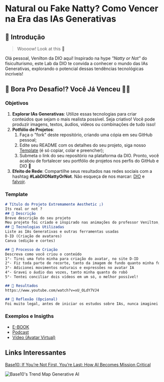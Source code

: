 # Natural ou Fake Natty? Como Vencer na Era das IAs Generativas

## 🚀 Introdução

> Woooow! Look at this 👀

Olá pessoal, Venilton da DIO aqui! Inspirado na hype _"Natty or Not"_ do fisiculturismo, este Lab da DIO te convida a conhecer o mundo das IAs Generativas, explorando o potencial dessas tendências tecnológicas incríveis!

## 🎯 Bora Pro Desafio!? Você Já Venceu 💪🤓

### Objetivos

1. **Explorar IAs Generativas**: Utilize essas tecnologias para criar conteúdos que sejam o mais realista possível. Seja criativo! Você pode produzir imagens, textos, áudios, vídeos ou combinações de tudo isso!
1. **Potfólio de Projetos**:
    1. Faça o "fork" deste repositório, criando uma cópia em seu GitHub pessoal;
    2. Edite seu README com os detalhes do seu projeto, siga nosso [Template](#template) (é só copiar, colar e preencher);
    3. Submeta o link do seu repositório na plataforma da DIO. Pronto, você acabou de fortalecer seu portfólio de projetos nos perfis do GitHub e DIO 🚀
1. **Efeito de Rede**: Compartilhe seus resultados nas redes sociais com a hashtag **#LabDIONattyOrNot**. Não esqueça de nos marcar: [DIO](https://www.linkedin.com/school/dio-makethechange) e [falvojr](https://www.linkedin.com/in/falvojr).

### Template

```markdown
# Título do Projeto Extremamente Aesthetic ;)
Its real or not ?
## 📒 Descrição
Breve descrição do seu projeto
Meu projeto foi criado e inspirado nas animações do professor Venilton, uma breve brincadeira com as IA's falantes.
## 🤖 Tecnologias Utilizadas
Liste as IAs Generativas e outras ferramentas usadas
D-ID (Criação de avatares)
Canva (edição e cortes)

## 🧐 Processo de Criação
Descreva como você criou o conteúdo
1°- Tirei uma foto minha para criação do avatar, no site D-ID
2°- Fiz toda parte de recorte, tanto da imagem de fundo quanto minha foto no formato PNG
3°- Adicionei movimentos naturais e expressões no avatar IA
4°- Gravei o áudio das vozes, tanto minha quanto do robô
5°- Tentei conciliar dois vídeos em um só, o melhor possível!

## 🚀 Resultados
https://www.youtube.com/watch?v=xU_OLdY7VJ4

## 💭 Reflexão (Opcional)
Foi muito legal, antes de iniciar os estudos sobre IAs, nunca imaginei que isso seria possível.
```

### Exemplos e Insigths

- [E-BOOK](/exemplos/E-BOOK.md)
- [Podcast](/exemplos/PODCAST.md)
- [Vídeo (Avatar Virtual)](/exemplos/VIDEO.md)

## Links Interessantes

[Base10: If You’re Not First, You’re Last: How AI Becomes Mission Critical](https://base10.vc/post/generative-ai-mission-critical/)

![Base10's Trend Map Generative AI](https://github.com/digitalinnovationone/lab-natty-or-not/assets/730492/f4df26e8-f8f7-4419-8252-c69d73ea930c)
